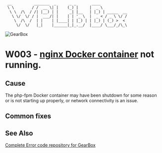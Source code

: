 ```
 __          _______  _      _ _       ____
 \ \        / /  __ \| |    (_) |     |  _ \
  \ \  /\  / /| |__) | |     _| |__   | |_) | _____  __
   \ \/  \/ / |  ___/| |    | | '_ \  |  _ < / _ \ \/ /
    \  /\  /  | |    | |____| | |_) | | |_) | (_) >  <
     \/  \/   |_|    |______|_|_.__/  |____/ \___/_/\_\
```

![GearBox](https://github.com/wplib/box-scripts/blob/master/docs/GearBox-100x.png)

# W003 - [nginx Docker container](https://github.com/wplib/nginx-docker/) not running.

## Cause
The php-fpm Docker container may have been shutdown for some reason or is not starting up properly, or network connectivity is an issue.

## Common fixes

### 


## See Also
[Complete Error code repository for GearBox](https://github.com/wplib/box-scripts/tree/master/docs/errors)

